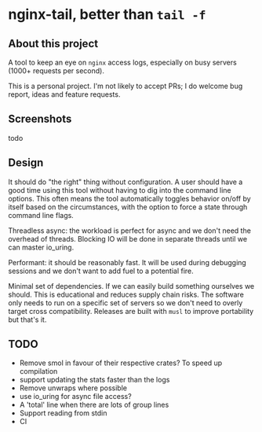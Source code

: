 # nginx-tail, better than `tail -f`

## About this project

A tool to keep an eye on `nginx` access logs, especially on busy servers (1000+
requests per second).

This is a personal project. I'm not likely to accept PRs; I do welcome bug
report, ideas and feature requests.

## Screenshots

todo

## Design

It should do "the right" thing without configuration. A user should have a good
time using this tool without having to dig into the command line options. This
often means the tool automatically toggles behavior on/off by itself based on
the circumstances, with the option to force a state through command line flags.

Threadless async: the workload is perfect for async and we don't need the
overhead of threads. Blocking IO will be done in separate threads until we can
master io_uring.

Performant: it should be reasonably fast. It will be used during debugging
sessions and we don't want to add fuel to a potential fire.

Minimal set of dependencies. If we can easily build something ourselves we
should. This is educational and reduces supply chain risks. The software only
needs to run on a specific set of servers so we don't need to overly target
cross compatibility. Releases are built with `musl` to improve portability but
that's it.

## TODO

* Remove smol in favour of their respective crates? To speed up compilation
* support updating the stats faster than the logs
* Remove unwraps where possible
* use io_uring for async file access?
* A 'total' line when there are lots of group lines
* Support reading from stdin
* CI

